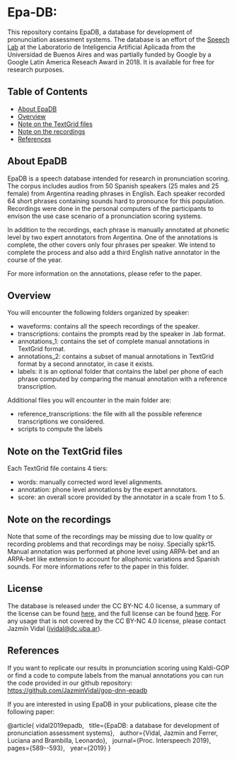 # Epa-DB: 

This repository contains EpaDB, a database for development of pronunciation assessment systems. The database is an effort of the [Speech Lab](http://habla.dc.uba.ar/) at the Laboratorio de Inteligencia Artificial Aplicada from the Universidad de Buenos Aires and was partially funded by Google by a Google Latin America Reseach Award in 2018.
It is available for free for research purposes. 


## Table of Contents
* [About EpaDB](#About-EpaDB)
* [Overview](#overview)
* [Note on the TextGrid files](#Note-on-the-TextGrid-files)
* [Note on the recordings](#Note-on-the-recordings)
* [References](#references)

## About EpaDB

EpaDB is a speech database intended for research in pronunciation scoring. The corpus includes audios from 50 Spanish speakers (25 males and 25 female) from Argentina reading phrases in English. Each speaker recorded 64 short phrases containing sounds hard to pronounce for this population. Recordings were done in the personal computers of the participants to envison the use case scenario of a pronunciation scoring systems. 

In addition to the recordings, each phrase is manually annotated at phonetic level by two expert annotators from Argentina. One of the annotations is complete, the other covers only four phrases per speaker. We intend to complete the process and also add a third English native annotator in the course of the year.

For more information on the annotations, please refer to the paper. 

## Overview

You will encounter the following folders organized by speaker:

- waveforms: contains all the speech recordings of the speaker.
- transcriptions: contains the prompts read by the speaker in .lab format.
- annotations_1: contains the set of complete manual annotations in TextGrid format.
- annotations_2: contains a subset of manual annotations in TextGrid format by a second annotator, in case it exists. 
- labels: it is an optional folder that contains the label per phone of each phrase computed by comparing the manual annotation with a reference transcription.

Additional files you will encounter in the main folder are: 

- reference_transcriptions: the file with all the possible reference transcriptions we considered.
- scripts to compute the labels

## Note on the TextGrid files

Each TextGrid file contains 4 tiers:

- words: manually corrected word level alignments.
- annotation: phone level annotations by the expert annotators.
- score: an overall score provided by the annotator in a scale from 1 to 5.

## Note on the recordings

Note that some of the recordings may be missing due to low quality or recording problems and that recordings may be noisy. Specially spkr15. 
Manual annotation was performed at phone level using ARPA-bet and an ARPA-bet like extension to account for allophonic variations and Spanish sounds. For more informations refer to the paper in this folder.

## License

The database is released under the CC BY-NC 4.0 license, a summary of the license can be found [here](https://creativecommons.org/licenses/by-nc/4.0/), and the full license can be found [here](https://creativecommons.org/licenses/by-nc/4.0/legalcode). For any usage that is not covered by the CC BY-NC 4.0 license, please contact Jazmín Vidal (jvidal@dc.uba.ar).


## References
If you want to replicate our results in pronunciation scoring using Kaldi-GOP or find a code to compute labels from the manual annotations you can run the code provided in our github repository: https://github.com/JazminVidal/gop-dnn-epadb

If you are interested in using EpaDB in your publications, please cite the following paper:

@article{
vidal2019epadb,  
title={EpaDB: a database for development of pronunciation assessment systems},  
author={Vidal, Jazmin and Ferrer, Luciana and Brambilla, Leonardo},  
journal={Proc. Interspeech 2019}, 
pages={589--593},  
year={2019}
}
